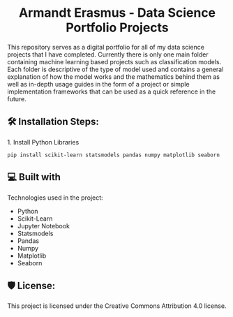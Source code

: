 <h1 align="center" id="title">Armandt Erasmus - Data Science Portfolio Projects</h1>

<p id="description">This repository serves as a digital portfolio for all of my data science projects that I have completed. Currently there is only one main folder containing machine learning based projects such as classification models. Each folder is descriptive of the type of model used and contains a general explanation of how the model works and the mathematics behind them as well as in-depth usage guides in the form of a project or simple implementation frameworks that can be used as a quick reference in the future.</p>

<h2>🛠️ Installation Steps:</h2>

<p>1. Install Python Libraries</p>

```
pip install scikit-learn statsmodels pandas numpy matplotlib seaborn
```

  
  
<h2>💻 Built with</h2>

Technologies used in the project:

*   Python
*   Scikit-Learn
*   Jupyter Notebook
*   Statsmodels
*   Pandas
*   Numpy
*   Matplotlib
*   Seaborn

<h2>🛡️ License:</h2>

This project is licensed under the Creative Commons Attribution 4.0 license.
